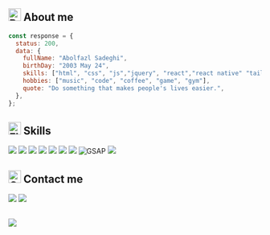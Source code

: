 <h2>
 <img src="https://raw.githubusercontent.com/Tarikul-Islam-Anik/Animated-Fluent-Emojis/master/Emojis/Hand%20gestures/Backhand%20Index%20Pointing%20Down.png" alt="Backhand Index Pointing Down" width="25" height="25" />
    About me
  </h2>
  
```js
const response = {
  status: 200,
  data: {
    fullName: "Abolfazl Sadeghi",
    birthDay: "2003 May 24",
    skills: ["html", "css", "js","jquery", "react","react native" "tailwind"],
    hobbies: ["music", "code", "coffee", "game", "gym"],
    quote: "Do something that makes people's lives easier.",
  },
};
```

  <h2>
 <img src="https://raw.githubusercontent.com/Tarikul-Islam-Anik/Animated-Fluent-Emojis/master/Emojis/Hand%20gestures/Flexed%20Biceps.png" alt="Flexed Biceps" width="25" height="25" />
    Skills
  </h2>

![](https://img.shields.io/badge/HTML5-E34F26?style=for-the-badge&logo=html5&logoColor=white)
![](https://img.shields.io/badge/CSS3-1572B6?style=for-the-badge&logo=css3&logoColor=white)
![](https://img.shields.io/badge/JavaScript-323330?style=for-the-badge&logo=javascript&logoColor=F7DF1E)
![](https://img.shields.io/badge/jQuery-0769AD?style=for-the-badge&logo=jquery&logoColor=white)
![](https://img.shields.io/badge/React-20232A?style=for-the-badge&logo=react&logoColor=61DAFB)
![](https://img.shields.io/badge/Tailwind_CSS-38B2AC?style=for-the-badge&logo=tailwind-css&logoColor=white)
![](https://img.shields.io/badge/shadcn%2Fui-000000?style=for-the-badge&logo=shadcnui&logoColor=white)
![GSAP](https://img.shields.io/badge/GSAP-121C1B?style=for-the-badge&logo=greensock&logoColor=88CE02)
![](https://img.shields.io/badge/Figma-F24E1E?style=for-the-badge&logo=figma&logoColor=white)

  <h2>
  <img src="https://raw.githubusercontent.com/Tarikul-Islam-Anik/Animated-Fluent-Emojis/master/Emojis/Hand%20gestures/Call%20Me%20Hand.png" alt="Call Me Hand" width="25" height="25" />
    Contact me
  </h2>
<a href="https://t.me/afblogg"><img src="https://img.shields.io/badge/Telegram-2CA5E0?style=for-the-badge&logo=telegram&logoColor=white"></a>
<a href="mailto: abolfazl.948233@gmail.com"><img src="https://img.shields.io/badge/Gmail-D14836?style=for-the-badge&logo=gmail&logoColor=white"></a>

## 

![](https://komarev.com/ghpvc/?username=afblog&style=for-the-badge)
